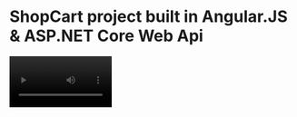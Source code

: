 # ShopCart project built in Angular.JS & ASP.NET Core Web Api

<video src='your URL here' width=180/>

<img src="https://github.com/Chitranjan-Sharma/ShopCart/blob/master/src/assets/screenshots/Screenshot%20(1).png" width="100%" height="auto">

